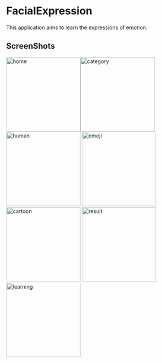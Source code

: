 # FacialExpression
This application aims to learn the expressions of emotion.

## ScreenShots
<img width="200" alt="home" src="https://user-images.githubusercontent.com/26059113/162844150-d556c2ce-7791-4bfd-bcd0-88d1b36e114c.png"><img width="200" alt="category" src="https://user-images.githubusercontent.com/26059113/162844277-4f62fa10-1dd2-496b-bb2c-73fdad1a2308.png">
<img width="200" alt="human" src="https://user-images.githubusercontent.com/26059113/162844327-e8106c63-d3be-4cf8-8812-d2e7d18f1b29.png">
<img width="200" alt="emoji" src="https://user-images.githubusercontent.com/26059113/162844346-9ab0d826-9c02-4386-ba02-3a79047ba27a.png">
<img width="200" alt="cartoon" src="https://user-images.githubusercontent.com/26059113/162844364-9aa821d4-4c85-4588-8b1f-a6a88db37474.png">
<img width="200" alt="result" src="https://user-images.githubusercontent.com/26059113/162844396-6e5f5bf4-ce87-4289-96c8-5cff76344c1b.png">
<img width="200" alt="learning" src="https://user-images.githubusercontent.com/26059113/162844420-7a0de7a1-c625-4674-a6ba-319acb0a615b.png">
